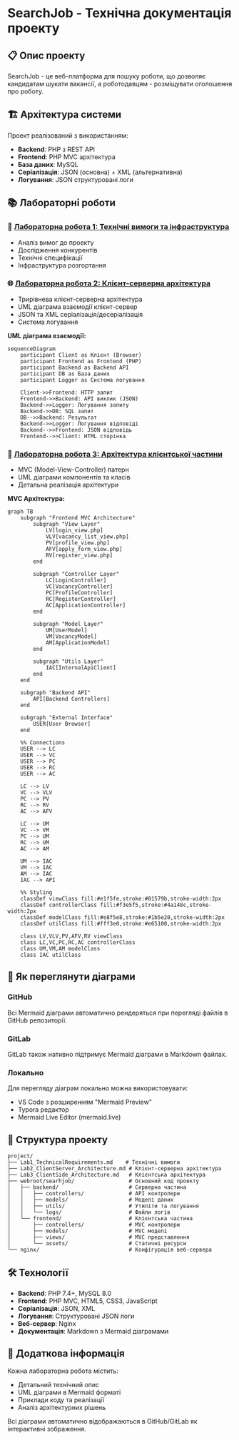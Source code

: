 # SearchJob - Технічна документація проекту

## 📋 Опис проекту
SearchJob - це веб-платформа для пошуку роботи, що дозволяє кандидатам шукати вакансії, а роботодавцям - розміщувати оголошення про роботу.

## 🏗️ Архітектура системи
Проект реалізований з використанням:
- **Backend**: PHP з REST API
- **Frontend**: PHP MVC архітектура
- **База даних**: MySQL
- **Серіалізація**: JSON (основна) + XML (альтернативна)
- **Логування**: JSON структуровані логи

## 📚 Лабораторні роботи

### 🔧 [Лабораторна робота 1: Технічні вимоги та інфраструктура](Lab1_TechnicalRequirements.md)
- Аналіз вимог до проекту
- Дослідження конкурентів
- Технічні специфікації
- Інфраструктура розгортання

### 🌐 [Лабораторна робота 2: Клієнт-серверна архітектура](Lab2_ClientServer_Architecture.md)
- Трирівнева клієнт-серверна архітектура
- UML діаграма взаємодії клієнт-сервер
- JSON та XML серіалізація/десеріалізація
- Система логування

**UML діаграма взаємодії:**
```mermaid
sequenceDiagram
    participant Client as Клієнт (Browser)
    participant Frontend as Frontend (PHP)
    participant Backend as Backend API
    participant DB as База даних
    participant Logger as Система логування

    Client->>Frontend: HTTP запит
    Frontend->>Backend: API виклик (JSON)
    Backend->>Logger: Логування запиту
    Backend->>DB: SQL запит
    DB-->>Backend: Результат
    Backend->>Logger: Логування відповіді
    Backend-->>Frontend: JSON відповідь
    Frontend-->>Client: HTML сторінка
```

### 🎨 [Лабораторна робота 3: Архітектура клієнтської частини](Lab3_ClientSide_Architecture.md)
- MVC (Model-View-Controller) патерн
- UML діаграми компонентів та класів
- Детальна реалізація архітектури

**MVC Архітектура:**
```mermaid
graph TB
    subgraph "Frontend MVC Architecture"
        subgraph "View Layer"
            LV[login_view.php]
            VLV[vacancy_list_view.php]
            PV[profile_view.php]
            AFV[apply_form_view.php]
            RV[register_view.php]
        end
        
        subgraph "Controller Layer" 
            LC[LoginController]
            VC[VacancyController]
            PC[ProfileController]
            RC[RegisterController]
            AC[ApplicationController]
        end
        
        subgraph "Model Layer"
            UM[UserModel]
            VM[VacancyModel]
            AM[ApplicationModel]
        end
        
        subgraph "Utils Layer"
            IAC[InternalApiClient]
        end
    end
    
    subgraph "Backend API"
        API[Backend Controllers]
    end
    
    subgraph "External Interface"
        USER[User Browser]
    end
    
    %% Connections
    USER --> LC
    USER --> VC
    USER --> PC
    USER --> RC
    USER --> AC
    
    LC --> LV
    VC --> VLV
    PC --> PV
    RC --> RV
    AC --> AFV
    
    LC --> UM
    VC --> VM
    PC --> UM
    RC --> UM
    AC --> AM
    
    UM --> IAC
    VM --> IAC
    AM --> IAC
    IAC --> API
    
    %% Styling
    classDef viewClass fill:#e1f5fe,stroke:#01579b,stroke-width:2px
    classDef controllerClass fill:#f3e5f5,stroke:#4a148c,stroke-width:2px
    classDef modelClass fill:#e8f5e8,stroke:#1b5e20,stroke-width:2px
    classDef utilClass fill:#fff3e0,stroke:#e65100,stroke-width:2px
    
    class LV,VLV,PV,AFV,RV viewClass
    class LC,VC,PC,RC,AC controllerClass
    class UM,VM,AM modelClass
    class IAC utilClass
```

## 🚀 Як переглянути діаграми

### GitHub
Всі Mermaid діаграми автоматично рендеряться при перегляді файлів в GitHub репозиторії.

### GitLab
GitLab також нативно підтримує Mermaid діаграми в Markdown файлах.

### Локально
Для перегляду діаграм локально можна використовувати:
- VS Code з розширенням "Mermaid Preview"
- Typora редактор
- Mermaid Live Editor (mermaid.live)

## 📁 Структура проекту

```
project/
├── Lab1_TechnicalRequirements.md    # Технічні вимоги
├── Lab2_ClientServer_Architecture.md # Клієнт-серверна архітектура  
├── Lab3_ClientSide_Architecture.md   # Клієнтська архітектура
├── webroot/searhjob/                 # Основний код проекту
│   ├── backend/                      # Серверна частина
│   │   ├── controllers/              # API контролери
│   │   ├── models/                   # Моделі даних
│   │   ├── utils/                    # Утиліти та логування
│   │   └── logs/                     # Файли логів
│   └── frontend/                     # Клієнтська частина
│       ├── controllers/              # MVC контролери
│       ├── models/                   # MVC моделі
│       ├── views/                    # MVC представлення
│       └── assets/                   # Статичні ресурси
└── nginx/                            # Конфігурація веб-сервера
```

## 🛠️ Технології

- **Backend**: PHP 7.4+, MySQL 8.0
- **Frontend**: PHP MVC, HTML5, CSS3, JavaScript
- **Серіалізація**: JSON, XML
- **Логування**: Структуровані JSON логи
- **Веб-сервер**: Nginx
- **Документація**: Markdown з Mermaid діаграмами

## 📖 Додаткова інформація

Кожна лабораторна робота містить:
- Детальний технічний опис
- UML діаграми в Mermaid форматі
- Приклади коду та реалізації
- Аналіз архітектурних рішень

Всі діаграми автоматично відображаються в GitHub/GitLab як інтерактивні зображення.
